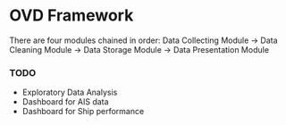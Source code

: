 # OVD Framework

There are four modules chained in order: Data Collecting Module -> Data Cleaning Module -> Data Storage Module -> Data Presentation Module


### TODO
- Exploratory Data Analysis
- Dashboard for AIS data
- Dashboard for Ship performance
